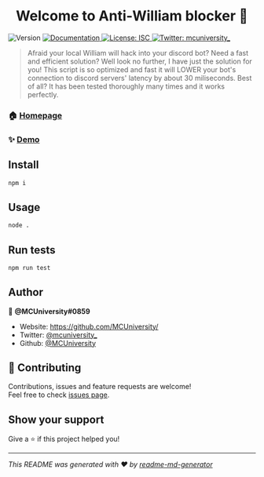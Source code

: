 <h1 align="center">Welcome to Anti-William blocker 👋</h1>
<p>
  <img alt="Version" src="https://img.shields.io/badge/version-1.0.0-blue.svg?cacheSeconds=2592000" />
  <a href="https://github.com/MCUniversity/william-blocker" target="_blank">
    <img alt="Documentation" src="https://img.shields.io/badge/documentation-yes-brightgreen.svg" />
  </a>
  <a href="#" target="_blank">
    <img alt="License: ISC" src="https://img.shields.io/badge/License-ISC-yellow.svg" />
  </a>
  <a href="https://twitter.com/mcuniversity\_" target="_blank">
    <img alt="Twitter: mcuniversity_" src="https://img.shields.io/twitter/follow/mcuniversity_.svg?style=social" />
  </a>
</p>

> Afraid your local William will hack into your discord bot? Need a fast and efficient solution? Well look no further, I have just the solution for you! This script is so optimized and fast it will LOWER your bot's connection to discord servers' latency by about 30 miliseconds. Best of all? It has been tested thoroughly many times and it works perfectly.  

### 🏠 [Homepage](https://github.com/MCUniversity/william-blocker/)

### ✨ [Demo](https://repl.it/github/MCUniversity/william-blocker)

## Install

```sh
npm i
```

## Usage

```sh
node .
```

## Run tests

```sh
npm run test
```

## Author

👤 **@MCUniversity#0859**

* Website: https://github.com/MCUniversity/
* Twitter: [@mcuniversity_](https://twitter.com/mcuniversity_)
* Github: [@MCUniversity](https://github.com/MCUniversity)

## 🤝 Contributing

Contributions, issues and feature requests are welcome!<br />Feel free to check [issues page](https://github.com/MCUniversity/william-blocker/issues). 

## Show your support

Give a ⭐️ if this project helped you!

***
_This README was generated with ❤️ by [readme-md-generator](https://github.com/kefranabg/readme-md-generator)_
